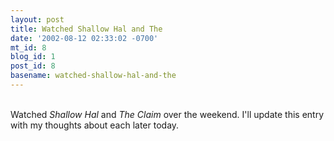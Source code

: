 ```yaml
---
layout: post
title: Watched Shallow Hal and The
date: '2002-08-12 02:33:02 -0700'
mt_id: 8
blog_id: 1
post_id: 8
basename: watched-shallow-hal-and-the
---
```

<br />Watched <cite>Shallow Hal</cite> and <cite>The Claim</cite> over the weekend. I'll update this entry with my thoughts about each later today.<br /><br /><br />
